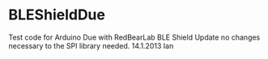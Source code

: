 BLEShieldDue
============

Test code for Arduino Due with RedBearLab BLE Shield
Update no changes necessary to the SPI library needed.
14.1.2013 Ian
